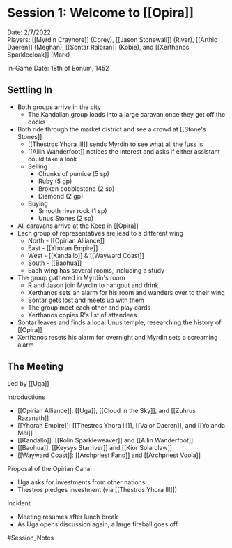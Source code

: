 # Session 1: Welcome to [[Opira]]

Date: 2/7/2022  
Players: [[Myrdin Craynore]] (Corey), [[Jason Stonewall]] (River), [[Arthic Daeren]] (Meghan), [[Sontar Raloran]] (Kobie), and [[Xerthanos Sparklecloak]] (Mark)

In-Game Date: 18th of Eonum, 1452

## Settling In
- Both groups arrive in the city
	- The Kandallan group loads into a large caravan once they get off the docks
- Both ride through the market district and see a crowd at [[Stone's Stones]]
	- [[Thestros Yhora III]] sends Myrdin to see what all the fuss is
	- [[Ailin Wanderfoot]] notices the interest and asks if either assistant could take a look
	- Selling
		- Chunks of pumice (5 sp)
		- Ruby (5 gp)
		- Broken cobblestone (2 sp)
		- Diamond (2 gp)
	- Buying
		- Smooth river rock (1 sp)
		- Unus Stones (2 sp)
- All caravans arrive at the Keep in [[Opira]]
- Each group of representatives are lead to a different wing
	- North - [[Opirian Alliance]]
	- East - [[Yhoran Empire]]
	- West - [[Kandallo]] & [[Wayward Coast]]
	- South - [[Baohua]]
	- Each wing has several rooms, including a study
- The group gathered in Myrdin's room
	- R and Jason join Myrdin to hangout and drink
	- Xerthanos sets an alarm for his room and wanders over to their wing
	- Sontar gets lost and meets up with them
	- The group meet each other and play cards
	- Xerthanos copies R's list of attendees 
- Sontar leaves and finds a local Unus temple, researching the history of [[Opira]]
- Xerthanos resets his alarm for overnight and Myrdin sets a screaming alarm

## The Meeting
Led by [[Uga]]

Introductions 
- [[Opirian Alliance]]: [[Uga]], [[Cloud in the Sky]], and [[Zuhrus Razanath]]
- [[Yhoran Empire]]: [[Thestros Yhora III]], [[Valor Daeren]], and [[Yolanda Mei]]
- [[Kandallo]]: [[Rolin Sparkleweaver]] and [[Ailin Wanderfoot]]
- [[Baohua]]: [[Keysys Starriver]] and [[Kior Solarclaw]]
- [[Wayward Coast]]: [[Archpriest Fano]] and [[Archpriest Voola]]

Proposal of the Opirian Canal
- Uga asks for investments from other nations
- Thestros pledges investment (via [[Thestros Yhora III]])

Incident
- Meeting resumes after lunch break
- As Uga opens discussion again, a large fireball goes off

#Session_Notes